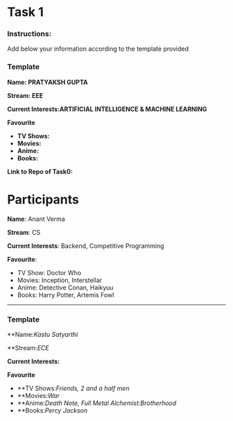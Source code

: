 # Task 1

### Instructions: 

Add below your information according to the template provided

### Template

**Name: PRATYAKSH GUPTA** 

**Stream: EEE** 

**Current Interests:ARTIFICIAL INTELLIGENCE & MACHINE LEARNING** 

**Favourite** 

- **TV Shows:**
- **Movies:** 
- **Anime:** 
- **Books:**

**Link to Repo of Task0:**

# Participants

**Name**: Anant Verma

**Stream**: CS

**Current Interests**: Backend, Competitive Programming

**Favourite**: 

- TV Show: Doctor Who
- Movies: Inception, Interstellar
- Anime: Detective Conan, Haikyuu
- Books: Harry Potter, Artemis Fowl

___
### Template

**Name:*Kastu Satyarthi* 

**Stream:*ECE* 

**Current Interests:** 

**Favourite** 

- **TV Shows:*Friends, 2 and a half men*
- **Movies:*War* 
- **Anime:*Death Note, Full Metal Alchemist:Brotherhood* 
- **Books:*Percy Jackson*


